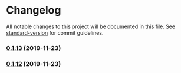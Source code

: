 # Changelog

All notable changes to this project will be documented in this file. See [standard-version](https://github.com/conventional-changelog/standard-version) for commit guidelines.

### [0.1.13](https://github.com/hpstream/ts-axios/compare/v0.1.12...v0.1.13) (2019-11-23)

### [0.1.12](https://github.com/hpstream/ts-axios/compare/v0.1.11...v0.1.12) (2019-11-23)
